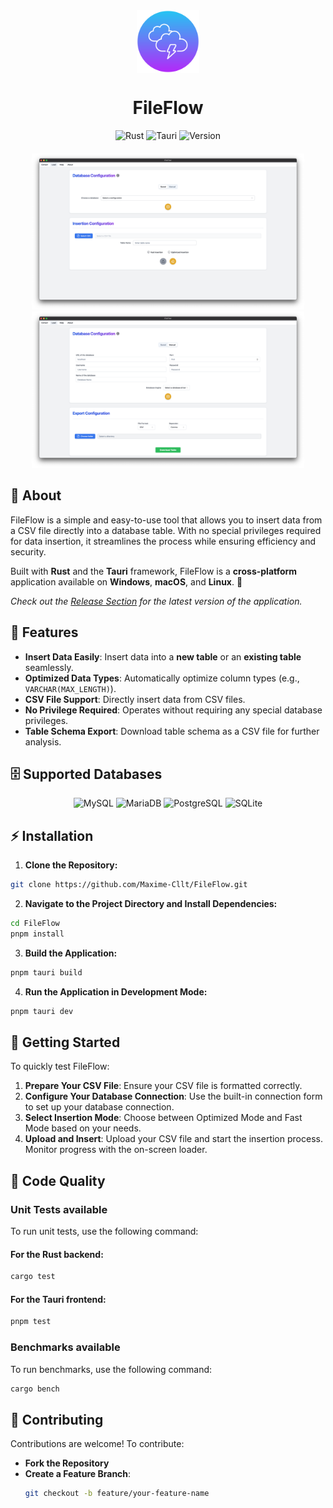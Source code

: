 <div align="center">
  <img src="/src-tauri/icons/icon.png" width="100px" height="100px" alt="FileFlow" align="center" />
  <h1>FileFlow</h1>
  <div align="center">
    <img src="https://img.shields.io/badge/Rust-dea584?style=for-the-badge&logo=rust&logoColor=white" alt="Rust" />
    <img src="https://img.shields.io/badge/Tauri-ffc130?style=for-the-badge&logo=tauri&logoColor=white" alt="Tauri" />
    <img src="https://img.shields.io/badge/Version-1.0.4-7073f6?style=for-the-badge" alt="Version" />
  </div>
</div>

<div align="center" style="margin-top: 20px">
  <img src="/assets/Insert.png" alt="FileFlow Insert Mode" height="250px" width="auto" />
  <img src="/assets/Download.png" alt="FileFlow Download Mode" height="250px" width="auto" />
</div>

## 📖 About

FileFlow is a simple and easy-to-use tool that allows you to insert data from a CSV file directly into a database table.
With no special privileges required for data insertion, it streamlines the process while ensuring efficiency and
security.

Built with **Rust** and the **Tauri** framework, FileFlow is a **cross-platform** application available on **Windows**,
**macOS**, and **Linux**. 🚀

_Check out the [Release Section](#release) for the latest version of the application._

## 🌟 Features

- **Insert Data Easily**: Insert data into a **new table** or an **existing table** seamlessly.
- **Optimized Data Types**: Automatically optimize column types (e.g., `VARCHAR(MAX_LENGTH)`).
- **CSV File Support**: Directly insert data from CSV files.
- **No Privilege Required**: Operates without requiring any special database privileges.
- **Table Schema Export**: Download table schema as a CSV file for further analysis.

## 🗄️ Supported Databases

<div align="center">
  <img src="https://img.shields.io/badge/MySQL-00758F?style=for-the-badge&logo=mysql&logoColor=white" alt="MySQL" />
  <img src="https://img.shields.io/badge/MariaDB-003545?style=for-the-badge&logo=mariadb&logoColor=white" alt="MariaDB" />
  <img src="https://img.shields.io/badge/PostgreSQL-336791?style=for-the-badge&logo=postgresql&logoColor=white" alt="PostgreSQL" />
  <img src="https://img.shields.io/badge/SQLite-003B57?style=for-the-badge&logo=sqlite&logoColor=white" alt="SQLite" />
</div>

## ⚡ Installation

1. **Clone the Repository:**

```bash
git clone https://github.com/Maxime-Cllt/FileFlow.git
```

2. **Navigate to the Project Directory and Install Dependencies:**

```bash
cd FileFlow
pnpm install
```

3. **Build the Application:**

```bash
pnpm tauri build
```

4. **Run the Application in Development Mode:**

```bash
pnpm tauri dev
```

## 🚀 Getting Started

To quickly test FileFlow:

1. **Prepare Your CSV File**: Ensure your CSV file is formatted correctly.
2. **Configure Your Database Connection**: Use the built-in connection form to set up your database connection.
3. **Select Insertion Mode**: Choose between Optimized Mode and Fast Mode based on your needs.
4. **Upload and Insert**: Upload your CSV file and start the insertion process. Monitor progress with the on-screen
   loader.

## 🧪 Code Quality

### Unit Tests available

To run unit tests, use the following command:

#### For the Rust backend:

```bash
cargo test
```

#### For the Tauri frontend:

```bash
pnpm test
```

### Benchmarks available

To run benchmarks, use the following command:

```bash
cargo bench
```

## 🤝 Contributing

Contributions are welcome! To contribute:

- **Fork the Repository**
- **Create a Feature Branch**:
  ```bash
  git checkout -b feature/your-feature-name
